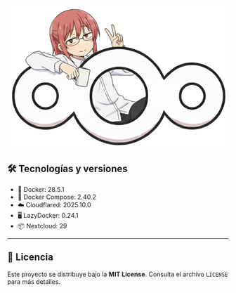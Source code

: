 ![Nextcloud Logo](images/nextcloud-logo.png)

## 🛠️ Tecnologías y versiones

* 🐳 Docker: 28.5.1
* 🐙 Docker Compose: 2.40.2
* ☁️ Cloudflared: 2025.10.0
* 🖥️ LazyDocker: 0.24.1
* 📦 Nextcloud: 29

---

## 📜 Licencia

Este proyecto se distribuye bajo la **MIT License**. Consulta el archivo `LICENSE` para más detalles.
